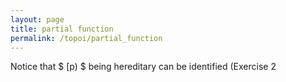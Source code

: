 ```yaml
---
layout: page
title: partial function
permalink: /topoi/partial_function
---
```

Notice that $ [p) $ being hereditary can be identified (Exercise 2

